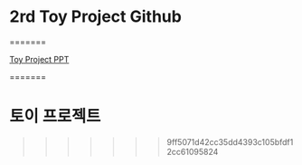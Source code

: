 # 2rd Toy Project Github
=======

[Toy Project PPT](https://github.com/oncliff-climing/k8s_toy/blob/master/Eucalyptus_K8S_Toy.pdf)

=======
# 토이 프로젝트
>>>>>>> 9ff5071d42cc35dd4393c105bfdf12cc61095824
